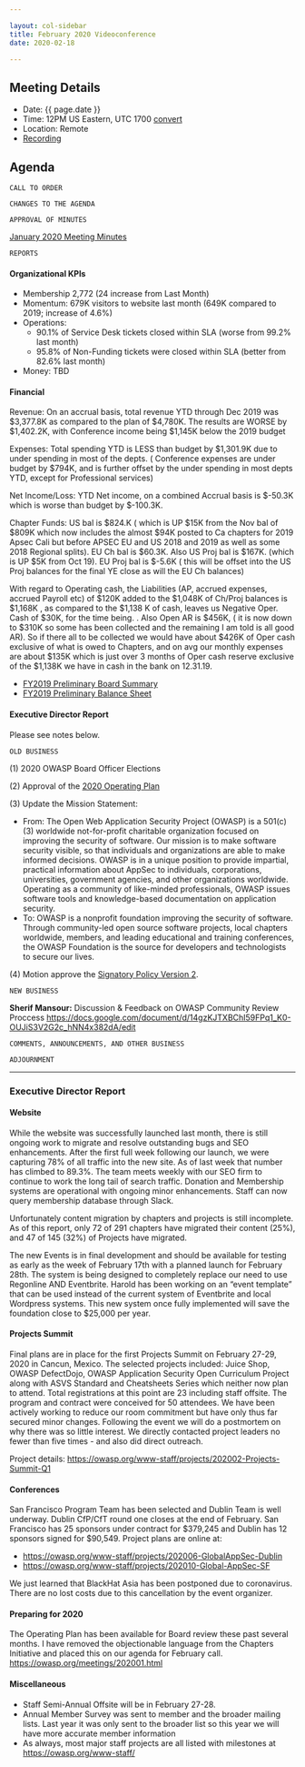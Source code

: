 ```yaml
---

layout: col-sidebar
title: February 2020 Videoconference
date: 2020-02-18

---
```


## Meeting Details
- Date: {{ page.date }}
- Time: 12PM US Eastern, UTC 1700 [convert](https://www.timeanddate.com/worldclock/meetingdetails.html?year=2020&month=2&day=18&hour=17&min=0&sec=0&p1=16&p2=919&p3=78&p4=136&p5=137&p6=176&p7=179)
- Location: Remote
- [Recording](https://youtu.be/qiRrAQq0s7Q)

## Agenda

```
CALL TO ORDER
```
<!--
Board Members
- Gary Robinson, Grant Ongers, Martin Knobloch, Owen Pendlebury, Richard Greenberg, Sherif Mansour, Vandana Verma Sehgal

Guests
Mike McCamon, Tom Pappas, Dawn Aitken, Emily Berman, Harold Blankenship, Lisa Jones, Sibah Poede, Kelly Santalucia
-->

```
CHANGES TO THE AGENDA
```

```
APPROVAL OF MINUTES
```
[January 2020 Meeting Minutes](/meetings-historical/202001)

```
REPORTS
```
#### Organizational KPIs
- Membership 2,772 (24 increase from Last Month)
- Momentum: 679K visitors to website last month (649K compared to 2019; increase of 4.6%)
- Operations:
  - 90.1% of Service Desk tickets closed within SLA (worse from 99.2% last month)
  - 95.8% of Non-Funding tickets were closed within SLA (better from 82.6% last month)
- Money: TBD

#### Financial

Revenue:  On an accrual basis, total revenue YTD through Dec 2019 was $3,377.8K  as compared to the plan of $4,780K.  The results are WORSE by $1,402.2K, with Conference income being $1,145K below the 2019 budget

Expenses: Total spending YTD is LESS than budget by $1,301.9K due to under spending in most of the depts. ( Conference expenses are under budget by $794K, and is further offset by the under spending in most depts YTD, except for Professional services)

Net Income/Loss:  YTD Net income, on a combined Accrual basis is $-50.3K which is worse than budget by  $-100.3K. 

Chapter Funds: US bal is $824.K ( which is UP $15K from the Nov bal of $809K which now includes the almost $94K posted to Ca chapters for 2019 Apsec Cali but before APSEC EU and US 2018 and 2019 as well as some 2018 Regional splits).  EU Ch bal is $60.3K.  Also US Proj bal is $167K.  (which is UP $5K from Oct 19).  EU Proj bal is $-5.6K ( this will be offset into the US Proj balances for the final YE close as will the EU Ch balances)

With regard to Operating cash, the Liabilities (AP, accrued expenses, accrued Payroll etc) of $120K added to the $1,048K of Ch/Proj balances is $1,168K , as compared to the $1,138 K of cash, leaves us Negative Oper. Cash of $30K, for the time being. .  Also Open AR is $456K, ( it is now down to $310K so some has been collected and the remaining I am told is all good AR).  So if there all to be collected we would have about $426K of Oper cash exclusive of what is owed to Chapters, and on avg our monthly expenses are about $135K which is just over 3 months of Oper cash reserve exclusive of the $1,138K we have in cash in the bank on 12.31.19. 

- [FY2019 Preliminary Board Summary](/attachments/202002-12.19-Board-summary.pdf)
- [FY2019 Preliminary Balance Sheet](/attachments/202002-12.19-Bal-Sheet-Summary.pdf)


#### Executive Director Report

Please see notes below.

```
OLD BUSINESS
```
(1) 2020 OWASP Board Officer Elections

(2) Approval of the [2020 Operating Plan](/www-staff/operating-plan/2020)

(3) Update the Mission Statement:
- From: The Open Web Application Security Project (OWASP) is a 501(c)(3) worldwide not-for-profit charitable organization focused on improving the security of software. Our mission is to make software security visible, so that individuals and organizations are able to make informed decisions. OWASP is in a unique position to provide impartial, practical information about AppSec to individuals, corporations, universities, government agencies, and other organizations worldwide. Operating as a community of like-minded professionals, OWASP issues software tools and knowledge-based documentation on application security.
- To: OWASP is a nonprofit foundation improving the security of software. Through community-led open source software projects, local chapters worldwide, members, and leading educational and training conferences, the OWASP Foundation is the source for developers and technologists to secure our lives.

(4) Motion approve the [Signatory Policy Version 2](/www-policy/operational/signatory2).


```
NEW BUSINESS
```
**Sherif Mansour:** Discussion & Feedback on OWASP Community Review Proccess https://docs.google.com/document/d/14gzKJTXBChI59FPq1_K0-OUJiS3V2G2c_hNN4x382dA/edit

```
COMMENTS, ANNOUNCEMENTS, AND OTHER BUSINESS
```

```
ADJOURNMENT
```

***

### Executive Director Report

#### Website

While the website was successfully launched last month, there is still ongoing work to migrate and resolve outstanding bugs and SEO enhancements. After the first full week following our launch, we were capturing 78% of all traffic into the new site. As of last week that number has climbed to 89.3%. The team meets weekly with our SEO firm to continue to work the long tail of search traffic. Donation and Membership systems are operational with ongoing minor enhancements. Staff can now query membership database through Slack.

Unfortunately content migration by chapters and projects is still incomplete. As of this report, only 72 of 291 chapters have migrated their content (25%), and 47 of 145 (32%) of Projects have migrated. 

The new Events is in final development and should be available for testing as early as the week of February 17th with a planned launch for February 28th. The system is being designed to completely replace our need to use Regonline AND Eventbrite. Harold has been working on an “event template” that can be used instead of the current system of Eventbrite and local Wordpress systems. This new system once fully implemented will save the foundation close to $25,000 per year.

#### Projects Summit

Final plans are in place for the first Projects Summit on February 27-29, 2020 in Cancun, Mexico. The selected projects included: Juice Shop, OWASP DefectDojo, OWASP Application Security Open Curriculum Project along with ASVS Standard and Cheatsheets Series which neither now plan to attend. Total registrations at this point are 23 including staff offsite. The program and contract were conceived for 50 attendees.  We have been actively working to reduce our room commitment but have only thus far secured minor changes. Following the event we will do a postmortem on why there was so little interest.  We directly contacted project leaders no fewer than five times - and also did direct outreach.

Project details: https://owasp.org/www-staff/projects/202002-Projects-Summit-Q1

#### Conferences

San Francisco Program Team has been selected and Dublin Team is well underway. Dublin CfP/CfT round one closes at the end of February. San Francisco has 25 sponsors under contract for $379,245 and Dublin has 12 sponsors signed for $90,549. Project plans are online at:

- https://owasp.org/www-staff/projects/202006-GlobalAppSec-Dublin
- https://owasp.org/www-staff/projects/202010-Global-AppSec-SF

We just learned that BlackHat Asia has been postponed due to coronavirus. There are no lost costs due to this cancellation by the event organizer.

#### Preparing for 2020

The Operating Plan has been available for Board review these past several months. I have removed the objectionable language from the Chapters Initiative and placed this on our agenda for February call. https://owasp.org/meetings/202001.html

#### Miscellaneous

- Staff Semi-Annual Offsite will be in February 27-28.
- Annual Member Survey was sent to member and the broader mailing lists. Last year it was only sent to the broader list so this year we will have more accurate member information
- As always, most major staff projects are all listed with milestones at https://owasp.org/www-staff/
